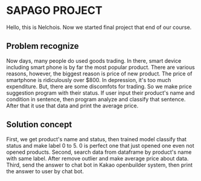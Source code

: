 # SAPAGO PROJECT
Hello, this is Nelchois. 
Now we started final project that end of our course.

## Problem recognize
Now days, many people do used goods trading. In there, smart device including smart phone is by far the most popular product. There are various reasons, however, the biggest reason is price of new product. The price of smartphone is ridiculously over $800. In depression, it's too much expenditure. But, there are some discomfots for trading. So we make price suggestion program with their status. If user input their product's name and condition in sentence, then program analyze and classify that sentence. After that it use that data and print the average price.

## Solution concept
First, we get product's name and status, then trained model classify that status and make label 0 to 5. 0 is perfect one that just opened one even not opened products.
Second, search data from dataframe by product's name with same label. After remove outlier and make average price about data.
Third, send the answer to chat bot in Kakao openbuilder system, then print the answer to user by chat bot.